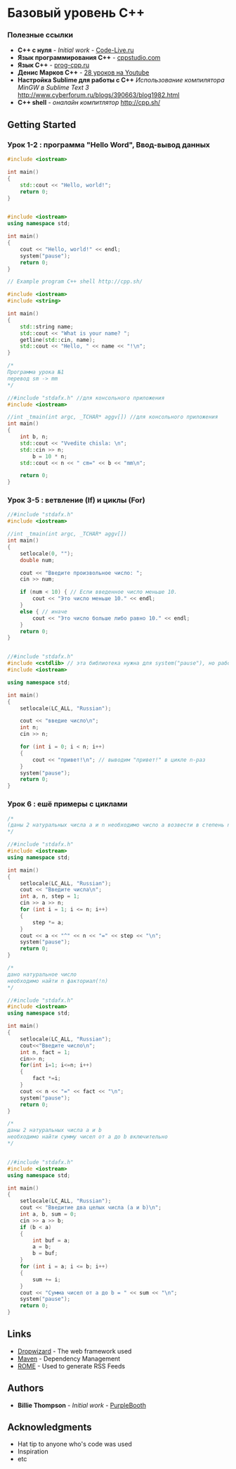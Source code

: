 # Базовый уровень C++
### Полезные ссылки
* **C++ с нуля** - *Initial work* - [Сode-Live.ru](https://code-live.ru/tag/cpp-manual/)
* **Язык программирования С++** - [cppstudio.com](http://cppstudio.com)
* **Язык C++** - [prog-cpp.ru](https://prog-cpp.ru/cpp/)
* **Денис Марков С++** - [28 уроков на Youtube](https://www.youtube.com/playlist?list=PLbmlzoDQrXVFC13GjpPrJxl6mzTiX65gs)
* **Настройка Sublime для работы c С++** *Использование компилятора MinGW в Sublime Text 3* <http://www.cyberforum.ru/blogs/390663/blog1982.html>
* **C++ shell** - *оналайн компитлятор* <http://cpp.sh/>


## Getting Started

### Урок 1-2 : программа "Hello Word", Ввод-вывод данных

```cpp
#include <iostream>

int main()
{
	std::cout << "Hello, world!";
	return 0;
}
``` 

```cpp

#include <iostream>
using namespace std;

int main()
{
	cout << "Hello, world!" << endl;
	system("pause"); 
	return 0;
}
``` 

```cpp
// Example program C++ shell http://cpp.sh/

#include <iostream>
#include <string>

int main()
{
	std::string name;
	std::cout << "What is your name? ";
	getline(std::cin, name);
	std::cout << "Hello, " << name << "!\n";
}
``` 

```cpp
/*
Программа урока №1
перевод sm -> mm
*/

//#include "stdafx.h" //для консольного приложения
#include <iostream>

//int _tmain(int argc, _TCHAR* aggv[]) //для консольного приложения
int main()
{
	int b, n;
	std::cout << "Vvedite chisla: \n";
	std::cin >> n;
		b = 10 * n;
	std::cout << n << " cm=" << b << "mm\n";

	return 0;
}
```

### Урок 3-5 : ветвление (If) и циклы (For)

```cpp
//#include "stdafx.h"
#include <iostream>

//int _tmain(int argc, _TCHAR* aggv[])
int main()
{
	setlocale(0, "");
	double num;

	cout << "Введите произвольное число: ";
	cin >> num;

	if (num < 10) { // Если введенное число меньше 10.
		cout << "Это число меньше 10." << endl;
	}
	else { // иначе
		cout << "Это число больше либо равно 10." << endl;
	}
	return 0;
}
```

```cpp

//#include "stdafx.h"
#include <cstdlib> // эта библиотека нужна для system("pause"), но работает и без нее
#include <iostream>

using namespace std;

int main()
{
	setlocale(LC_ALL, "Russian");

	cout << "введие число\n";
	int n;
	cin >> n;

	for (int i = 0; i < n; i++)
	{
		cout << "привет!\n"; // выводим "привет!" в цикле n-раз
	}
	system("pause");
	return 0;
}
```

### Урок 6 : ешё примеры c циклами

```cpp
/*
(даны 2 натуральных числа a и n необходимо число a возвести в степень n)
*/

//#include "stdafx.h"
#include <iostream>
using namespace std;

int main()
{
	setlocale(LC_ALL, "Russian");
	cout << "Введите числа\n";
	int a, n, step = 1;
	cin >> a >> n;
	for (int i = 1; i <= n; i++)
	{
		step *= a;
	}
	cout << a << "^" << n << "=" << step << "\n";
	system("pause");
	return 0;
}
```

```cpp
/*
дано натуральное число 
необходимо найти n факториал(!n)
*/

//#include "stdafx.h"
#include <iostream>
using namespace std;

int main()
{
	setlocale(LC_ALL, "Russian");
	cout<<"Введите число\n";
	int n, fact = 1;
	cin>> n;
	for(int i=1; i<=n; i++)
	{
		fact *=i;
	}
	cout << n << "=" << fact << "\n";
	system("pause");
	return 0;
}
```

```cpp
/*
даны 2 натуральных числа a и b
необходимо найти сумму чисел от a до b включительно
*/


//#include "stdafx.h"
#include <iostream>
using namespace std;

int main()
{
	setlocale(LC_ALL, "Russian");
	cout << "Введитие два целых числа (a и b)\n";
	int a, b, sum = 0;
	cin >> a >> b;
	if (b < a)
	{
		int buf = a;
		a = b;
		b = buf;
	}
	for (int i = a; i <= b; i++)
	{
		sum += i;
	}
	cout << "Сумма чисел от a до b = " << sum << "\n";
	system("pause");
	return 0;
}
```

## Links

* [Dropwizard](http://www.dropwizard.io/1.0.2/docs/) - The web framework used
* [Maven](https://maven.apache.org/) - Dependency Management
* [ROME](https://rometools.github.io/rome/) - Used to generate RSS Feeds

## Authors

* **Billie Thompson** - *Initial work* - [PurpleBooth](https://github.com/PurpleBooth)

## Acknowledgments

* Hat tip to anyone who's code was used
* Inspiration
* etc

